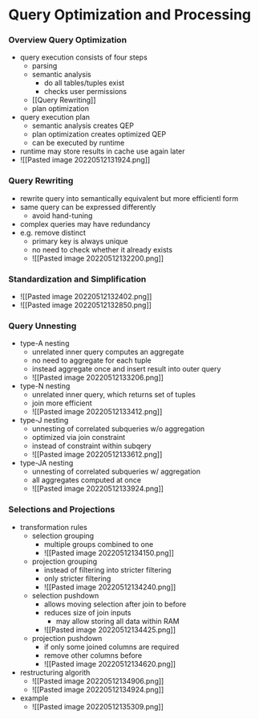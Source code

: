 # Query Optimization and Processing
### Overview Query Optimization
+ query execution consists of four steps
	+ parsing
	+ semantic analysis
		+ do all tables/tuples exist
		+ checks user permissions
	+ [[Query Rewriting]]
	+ plan optimization
+ query execution plan
	+ semantic analysis creates QEP
	+ plan optimization creates optimized QEP
	+ can be executed by runtime
+ runtime may store results in cache use again later
+ ![[Pasted image 20220512131924.png]]

### Query Rewriting
+ rewrite query into semantically equivalent but more efficientl form
+ same query can be expressed differently
	+ avoid hand-tuning
+ complex queries may have redundancy
+ e.g. remove distinct
	+ primary key is always unique
	+ no need to check whether it already exists
	+ ![[Pasted image 20220512132200.png]]

### Standardization and Simplification
+ ![[Pasted image 20220512132402.png]]
+ ![[Pasted image 20220512132850.png]]

### Query Unnesting
+  type-A nesting
	+ unrelated inner query computes an aggregate
	+ no need to aggregate for each tuple
	+ instead aggregate once and insert result into outer query
	+ ![[Pasted image 20220512133206.png]]
+ type-N nesting
	+ unrelated inner query, which returns set of tuples
	+ join more efficient
	+ ![[Pasted image 20220512133412.png]]
+ type-J nesting
	+ unnesting of correlated subqueries w/o aggregation
	+ optimized via join constraint
	+ instead of constraint within subqery
	+ ![[Pasted image 20220512133612.png]]
+ type-JA nesting
	+ unnesting of correlated subqueries w/ aggregation
	+ all aggregates computed at once
	+ ![[Pasted image 20220512133924.png]]

### Selections and Projections
+ transformation rules
	+ selection grouping
		+ multiple groups combined to one
		+ ![[Pasted image 20220512134150.png]]
	+ projection grouping
		+ instead of filtering into stricter filtering
		+ only stricter filtering
		+ ![[Pasted image 20220512134240.png]]
	+ selection pushdown
		+ allows moving selection after join to before
		+ reduces size of join inputs
			+ may allow storing all data within RAM 
		+ ![[Pasted image 20220512134425.png]]
	+ projection pushdown
		+ if only some joined columns are required
		+ remove other columns before
		+ ![[Pasted image 20220512134620.png]]
+ restructuring algorith
	+ ![[Pasted image 20220512134906.png]]
	+ ![[Pasted image 20220512134924.png]]
+ example
	+ ![[Pasted image 20220512135309.png]]